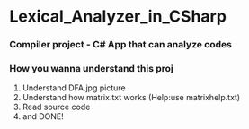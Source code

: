 # Lexical_Analyzer_in_CSharp

### Compiler project - C# App that can analyze codes

### How you wanna understand this proj

1. Understand DFA.jpg picture
2. Understand how matrix.txt works (Help:use matrixhelp.txt)
3. Read source code
4. and DONE!

